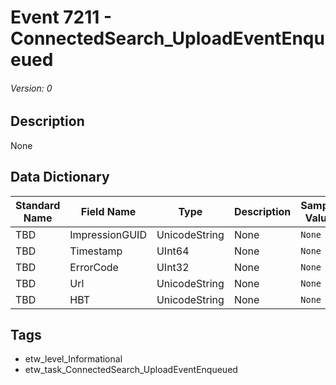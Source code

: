 # Event 7211 - ConnectedSearch_UploadEventEnqueued
###### Version: 0

## Description
None

## Data Dictionary
|Standard Name|Field Name|Type|Description|Sample Value|
|---|---|---|---|---|
|TBD|ImpressionGUID|UnicodeString|None|`None`|
|TBD|Timestamp|UInt64|None|`None`|
|TBD|ErrorCode|UInt32|None|`None`|
|TBD|Url|UnicodeString|None|`None`|
|TBD|HBT|UnicodeString|None|`None`|

## Tags
* etw_level_Informational
* etw_task_ConnectedSearch_UploadEventEnqueued